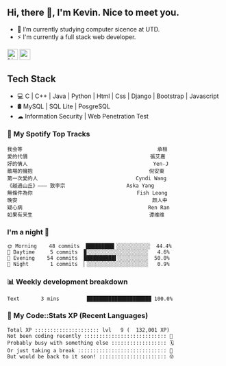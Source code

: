 ## Hi, there 👋, I'm Kevin. Nice to meet you.

- 🌱 I’m currently studying computer sicence at UTD.
- ⚡ I'm currently a full stack web developer.

<a href="https://www.linkedin.com/in/kevin12686/"><img alt="LinkedIn" src="https://img.shields.io/badge/linkedin%20-%230077B5.svg?&style=for-the-badge&logo=linkedin&logoColor=white" height=25></a>
<a href="https://www.instagram.com/kevin12686/"><img src="https://img.shields.io/badge/instagram-3f729b?&style=for-the-badge&logo=instagram&logoColor=white" height=25></a>

## Tech Stack

* 💻 C | C++ | Java | Python | Html | Css | Django | Bootstrap | Javascript
* 🛢️ MySQL | SQL Lite | PosgreSQL
* ☁ Information Security | Web Penetration Test

### 🎵 My Spotify Top Tracks

<!-- spotify start -->

```text
我会等                                            承桓
愛的代價                                        張艾嘉
好的情人                                         Yen-J
散場的擁抱                                      倪安東
第一次愛的人                                Cyndi Wang
《越過山丘》——— 致李宗                    Aska Yang
無條件為你                                  Fish Leong
晚安                                            颜人中
疑心病                                         Ren Ran
如果有来生                                      谭维维
```

<!-- spotify end -->

### I'm a night 🦉

<!-- early_bird start -->

```text
🌞 Morning    48 commits  █████████▎░░░░░░░░░░░  44.4%
🌆 Daytime     5 commits  ▉░░░░░░░░░░░░░░░░░░░░   4.6%
🌃 Evening    54 commits  ██████████▌░░░░░░░░░░  50.0%
🌙 Night       1 commits  ▏░░░░░░░░░░░░░░░░░░░░   0.9%
```

<!-- early_bird end -->

### 📊 Weekly development breakdown

<!-- code_time start -->

```text
Text       3 mins         █████████████████████ 100.0%
```

<!-- code_time end -->

### 🧰 My Code::Stats XP (Recent Languages)

<!-- codestats start -->

```text
Total XP ::::::::::::::::::::: lvl   9 (  132,001 XP) 
Not been coding recently ::::::::::::::::::::::::::: 🙈
Probably busy with something else :::::::::::::::::: 🗓
Or just taking a break ::::::::::::::::::::::::::::: 🌴
But would be back to it soon! :::::::::::::::::::::: 🤓
```

<!-- codestats end -->
